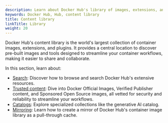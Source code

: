 ```yaml
---
description: Learn about Docker Hub's library of images, extensions, and plugins.
keywords: Docker Hub, Hub, content library
title: Content library
linkTitle: Library
weight: 20
---
```


Docker Hub's content library is the world's largest collection of
container images, extensions, and plugins. It provides a central location to
discover pre-built images and tools designed to streamline your container
workflows, making it easier to share and collaborate.

In this section, learn about:

- [Search](./search.md): Discover how to browse and search Docker Hub's extensive resources.
- [Trusted content](./trusted-content.md): Dive into Docker Official Images,
  Verified Publisher content, and Sponsored Open Source images, all vetted for
  security and reliability to streamline your workflows.
- [Catalogs](./catalogs.md): Explore specialized collections like the generative AI catalog.
- [Mirroring](./mirror.md): Learn how to create a mirror of Docker Hub's
  container image library as a pull-through cache.